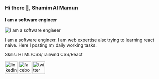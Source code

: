### Hi there 👋, Shamim Al Mamun
#### I am a software engineer
![I am a software engineer](https://i.ibb.co/MRY2mY7/Screenshot-436.png)

I am a software engineer. I am web expertise also trying to learning react naive. Here I posting my daily working tasks. 

Skills: HTML/CSS/Tailwind CSS/React



[<img src='https://cdn.jsdelivr.net/npm/simple-icons@3.0.1/icons/linkedin.svg' alt='linkedin' height='40'>](https://www.linkedin.com/in/https://www.linkedin.com/in/shamim-al-mamun-8a2959204//)  [<img src='https://cdn.jsdelivr.net/npm/simple-icons@3.0.1/icons/facebook.svg' alt='facebook' height='40'>](https://www.facebook.com/https://www.facebook.com/MMM.SSS.Shamim)  [<img src='https://cdn.jsdelivr.net/npm/simple-icons@3.0.1/icons/twitter.svg' alt='twitter' height='40'>](https://twitter.com/https://twitter.com/Shamim3696)  



